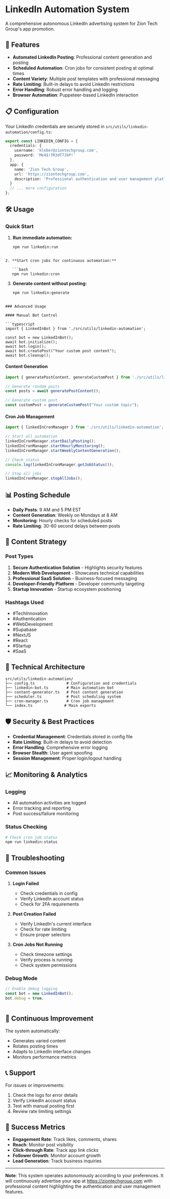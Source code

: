 # LinkedIn Automation System

A comprehensive autonomous LinkedIn advertising system for Zion Tech Group's app promotion.

## 🚀 Features

- **Automated LinkedIn Posting**: Professional content generation and posting
- **Scheduled Automation**: Cron jobs for consistent posting at optimal times
- **Content Variety**: Multiple post templates with professional messaging
- **Rate Limiting**: Built-in delays to avoid LinkedIn restrictions
- **Error Handling**: Robust error handling and logging
- **Browser Automation**: Puppeteer-based LinkedIn interaction

## 📋 Configuration

Your LinkedIn credentials are securely stored in `src/utils/linkedin-automation/config.ts`:

```typescript
export const LINKEDIN_CONFIG = {
  credentials: {
    username: 'kleber@ziontechgroup.com',
    password: 'Me4$!fR3dT7JkP!'
  },
  app: {
    name: 'Zion Tech Group',
    url: 'https://ziontechgroup.com',
    description: 'Professional authentication and user management platform'
  }
  // ... more configuration
};
```

## 🛠️ Usage

### Quick Start

1. **Run immediate automation:**

   ```bash
   npm run linkedin:run

```

2. **Start cron jobs for continuous automation:**

   ```bash
   npm run linkedin:cron
```

3. **Generate content without posting:**

   ```bash
   npm run linkedin:generate

```

### Advanced Usage

#### Manual Bot Control

```typescript
import { LinkedInBot } from './src/utils/linkedin-automation';

const bot = new LinkedInBot();
await bot.initialize();
await bot.login();
await bot.createPost("Your custom post content");
await bot.cleanup();
```

#### Content Generation

```typescript
import { generatePostContent, generateCustomPost } from './src/utils/linkedin-automation';

// Generate random posts
const posts = await generatePostContent();

// Generate custom post
const customPost = generateCustomPost("Your custom topic");
```

#### Cron Job Management

```typescript
import { linkedInCronManager } from './src/utils/linkedin-automation';

// Start all automation
linkedInCronManager.startDailyPosting();
linkedInCronManager.startHourlyMonitoring();
linkedInCronManager.startWeeklyContentGeneration();

// Check status
console.log(linkedInCronManager.getJobStatus());

// Stop all jobs
linkedInCronManager.stopAllJobs();
```

## 📊 Posting Schedule

- **Daily Posts**: 9 AM and 5 PM EST
- **Content Generation**: Weekly on Mondays at 8 AM
- **Monitoring**: Hourly checks for scheduled posts
- **Rate Limiting**: 30-60 second delays between posts

## 🎯 Content Strategy

### Post Types

1. **Secure Authentication Solution** - Highlights security features
2. **Modern Web Development** - Showcases technical capabilities
3. **Professional SaaS Solution** - Business-focused messaging
4. **Developer-Friendly Platform** - Developer community targeting
5. **Startup Innovation** - Startup ecosystem positioning

### Hashtags Used

- #TechInnovation
- #Authentication
- #WebDevelopment
- #Supabase
- #NextJS
- #React
- #Startup
- #SaaS

## 🔧 Technical Architecture

```
src/utils/linkedin-automation/
├── config.ts              # Configuration and credentials
├── linkedin-bot.ts        # Main automation bot
├── content-generator.ts   # Post content generation
├── scheduler.ts           # Post scheduling system
├── cron-manager.ts        # Cron job management
└── index.ts              # Main exports
```

## 🛡️ Security & Best Practices

- **Credential Management**: Credentials stored in config file
- **Rate Limiting**: Built-in delays to avoid detection
- **Error Handling**: Comprehensive error logging
- **Browser Stealth**: User agent spoofing
- **Session Management**: Proper login/logout handling

## 📈 Monitoring & Analytics

### Logging

- All automation activities are logged
- Error tracking and reporting
- Post success/failure monitoring

### Status Checking

```bash
# Check cron job status
npm run linkedin:status
```

## 🚨 Troubleshooting

### Common Issues

1. **Login Failed**
   - Check credentials in config
   - Verify LinkedIn account status
   - Check for 2FA requirements

2. **Post Creation Failed**
   - Verify LinkedIn's current interface
   - Check for rate limiting
   - Ensure proper selectors

3. **Cron Jobs Not Running**
   - Check timezone settings
   - Verify process is running
   - Check system permissions

### Debug Mode

```typescript
// Enable debug logging
const bot = new LinkedInBot();
bot.debug = true;
```

```
```

## 🔄 Continuous Improvement

The system automatically:

- Generates varied content
- Rotates posting times
- Adapts to LinkedIn interface changes
- Monitors performance metrics

## 📞 Support

For issues or improvements:

1. Check the logs for error details
2. Verify LinkedIn account status
3. Test with manual posting first
4. Review rate limiting settings

## 🎯 Success Metrics

- **Engagement Rate**: Track likes, comments, shares
- **Reach**: Monitor post visibility
- **Click-through Rate**: Track app link clicks
- **Follower Growth**: Monitor account growth
- **Lead Generation**: Track business inquiries

---

**Note**: This system operates autonomously according to your preferences. It will continuously advertise your app at <https://ziontechgroup.com> with professional content highlighting the authentication and user management features.


```
